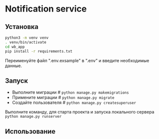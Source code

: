# Notification service

## Установка
```bash
python3 -m venv venv
. venv/bin/activate
cd wb_app
pip install -r requirements.txt
```
Переименуйте файл ".env.exsample" в ".env" и введите необходимые данные.


## Запуск



* Выполните миграции # ```python manage.py makemigrations```
* Примените миграции # ```python manage.py migrate```
* Создайте пользователя # ```python manage.py createsuperuser```

Выполните команду, для старта проекта и запуска локального сервера
```python manage.py runserver```

## Использование